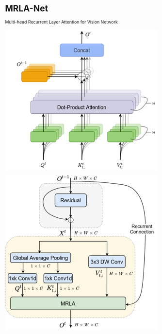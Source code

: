 # MRLA-Net
Multi-head Recurrent Layer Attention for Vision Network

![MRLA](figures/mrla.png)

![MRLA in CNNs](figures/rla_cnn.png)
